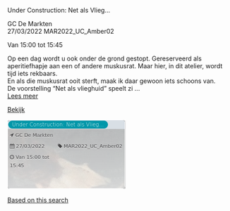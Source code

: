 Under Construction: Net als Vlieg...

GC De Markten  
27/03/2022 MAR2022\_UC\_Amber02  

Van 15:00 tot 15:45

  

Op een dag wordt u ook onder de grond gestopt. Gereserveerd als aperitiefhapje aan een of andere muskusrat. Maar hier, in dit atelier, wordt tijd iets rekbaars.  
En als die muskusrat ooit sterft, maak ik daar gewoon iets schoons van.  
De voorstelling “Net als vlieghuid” speelt zi ...  
[Lees meer](https://tickets.vgc.be/activity/subscribe/MAR2022_UC_Amber02)

[Bekijk](https://tickets.vgc.be/ticketingActivity/subscribe/MAR2022_UC_Amber02)

![](75159.png)

[Based on this search](https://tickets.vgc.be/activity/index?&vrijeplaatsen=1&Age%5B%5D=3%2C5&entity=244)